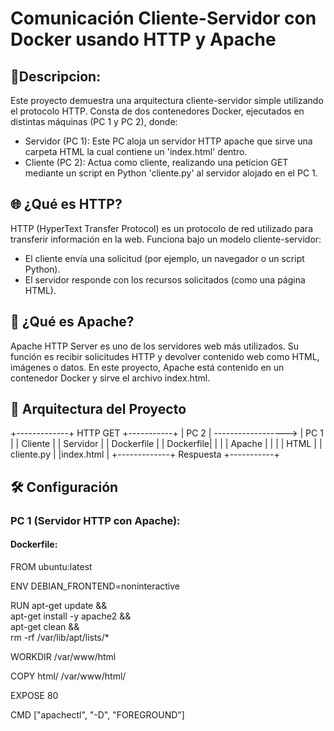 # Comunicación Cliente-Servidor con Docker usando HTTP y Apache
## 📌Descripcion:
Este proyecto demuestra una arquitectura cliente-servidor simple utilizando el protocolo HTTP. Consta de dos contenedores Docker, ejecutados en distintas máquinas (PC 1 y PC 2), donde:
- Servidor (PC 1): Este PC aloja un servidor HTTP apache que sirve una carpeta HTML la cual contiene un 'index.html' dentro.
- Cliente (PC 2): Actua como cliente, realizando una peticion GET mediante un script en Python 'cliente.py' al servidor alojado en el PC 1.
## 🌐 ¿Qué es HTTP?
HTTP (HyperText Transfer Protocol) es un protocolo de red utilizado para transferir información en la web. Funciona bajo un modelo cliente-servidor:
- El cliente envía una solicitud (por ejemplo, un navegador o un script Python).
- El servidor responde con los recursos solicitados (como una página HTML).
## 🧱 ¿Qué es Apache?
Apache HTTP Server es uno de los servidores web más utilizados. Su función es recibir solicitudes HTTP y devolver contenido web como HTML, imágenes o datos. En este proyecto, Apache está contenido en un contenedor Docker y sirve el archivo index.html.
## 🐳 Arquitectura del Proyecto
+-------------+       HTTP GET       +-----------+
|  PC 2       |  ------------------> |  PC 1     |
| Cliente     |                      | Servidor  |
| Dockerfile  |                      | Dockerfile|
|             |                      |   Apache  |
|             |                      |  HTML     |
| cliente.py  |                      |index.html |
+-------------+       Respuesta      +-----------+
## 🛠️ Configuración
### PC 1 (Servidor HTTP con Apache):
#### Dockerfile:
FROM ubuntu:latest

ENV DEBIAN_FRONTEND=noninteractive

RUN apt-get update && \
    apt-get install -y apache2 && \
    apt-get clean && \
    rm -rf /var/lib/apt/lists/*

WORKDIR /var/www/html

COPY html/ /var/www/html/

EXPOSE 80

CMD ["apachectl", "-D", "FOREGROUND"]









